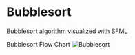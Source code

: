 # Bubblesort
Bubblesort algorithm visualized with SFML


Bubblesort Flow Chart
![Bubblesort](https://user-images.githubusercontent.com/65002100/225844931-f437b965-7b9f-4574-9f3d-15b04ab1bb9f.jpeg)
